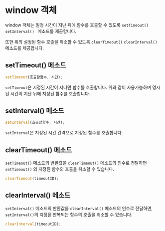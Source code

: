 # window 객체
window 객체는 일정 시간이 지난 뒤에 함수를 호출할 수 있도록 ```setTimeout()``` ```setInterval() ``` 메소드를 제공합니다.

또한 위의 설정된 함수 호출을 취소할 수 있도록 ```clearTimeout()``` ```clearInterval()``` 메소드를 제공합니다.

## setTimeout() 메소드

```javascript
setTimeout(호출할함수, 시간);	
```

```setTimeout```은 지정된 시간이 지나면 함수를 호출합니다.
위와 같이 사용가능하며 명시된 시간이 지난 뒤에 지정된 함수를 호출합니다.

## setInterval() 메소드

```javascript
setInterval(호출할함수, 시간);	
```

```setInterval```은 지정된 시간 간격으로 지정된 함수를 호출합니다.

## clearTimeout() 메소드
```setTimeout()``` 메소드의 반환값을 ```clearTimeout()``` 메소드의 인수로 전달하면 ```setTimeout()``` 의 지정된 함수의 호출을 취소할 수 있습니다.

```javascript
clearTimeout(timeoutID);	
```

## clearInterval() 메소드
```setInterval()``` 메소드의 반환값을 ```clearInterval()``` 메소드의 인수로 전달하면, ```setInterval()```의 지정된 반복되는 함수의 호출을 취소할 수 있습니다.

```javascript
clearInterval(timeoutID);	
```

